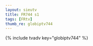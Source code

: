 ```yaml
--- 
layout: sieutv
title: FR744 s1
tags: [FRtv]
thumb_re: globiptv744
---
```

{% include tvadv key="globiptv744" %} 
